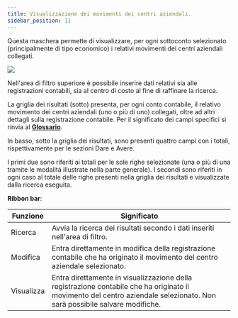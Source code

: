 ```yaml
---
title: Visualizzazione dei movimenti dei centri aziendali.
sidebar_position: 11
---
```


Questa maschera permette di visualizzare, per ogni sottoconto selezionato (principalmente di tipo economico) i relativi movimenti dei centri aziendali collegati.

![](/img/it-it/finance-area/ledger-records/records/cost-center-movement-visualization/image01.png)

Nell'area di filtro superiore è possibile inserire dati relativi sia alle registrazioni contabili, sia al centro di costo al fine di raffinare la ricerca.

La griglia dei risultati (sotto) presenta, per ogni conto contabile, il relativo movimento dei centri aziendali (uno o più di uno) collegati, oltre ad altri dettagli sulla registrazione contabile. Per il significato dei campi specifici si rinvia al **[Glossario](/docs/guide/common/glossary/glossary-intro)**.

In basso, sotto la griglia dei risultati, sono presenti quattro campi con i totali, rispettivamente per le sezioni Dare e Avere.

I primi due sono riferiti ai totali per le sole righe selezionate (una o più di una tramite le modalità illustrate nella parte generale). I secondi sono riferiti in ogni caso al totale delle righe presenti nella griglia dei risultati e visualizzate dalla ricerca eseguita.

**Ribbon bar**:



| Funzione | Significato |
| --- | --- |
| Ricerca | Avvia la ricerca dei risultati secondo i dati inseriti nell'area di filtro. |
| Modifica | Entra direttamente in modifica della registrazione contabile che ha originato il movimento del centro aziendale selezionato. |
| Visualizza | Entra direttamente in visualizzazione della registrazione contabile che ha originato il movimento del centro aziendale selezionato. Non sarà possibile salvare modifiche. |






